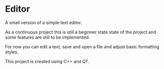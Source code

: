 # Editor
A small version of a simple text editor.

As a continuous project this is still a beginner state state of the project and some features are still to be implemented. 

For now you can edit a text, save and open a file and adjust basic formatting styles.

This project is created using C++ and QT. 
